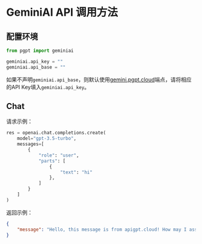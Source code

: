 # GeminiAI API 调用方法

## 配置环境

```python
from pgpt import geminiai

geminiai.api_key = ""
geminiai.api_base = ""
```
如果不声明`geminiai.api_base`，则默认使用[gemini.pgpt.cloud](https://gemini.pgpt.cloud)端点，请将相应的API Key填入`geminiai.api_key`。


## Chat
请求示例：
```python
res = openai.chat.completions.create(
    model="gpt-3.5-turbo",
    messages=[
        {
            "role": "user",
            "parts": [
                {
                    "text": "hi"
                },
            ]
        }
    ]
)
```

返回示例：
```json
{
    "message": "Hello, this message is from apigpt.cloud! How may I assist you today?"
}
```

